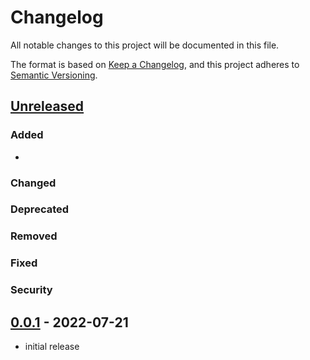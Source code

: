 # Changelog

All notable changes to this project will be documented in this file.

The format is based on [Keep a Changelog],
and this project adheres to [Semantic Versioning].

## [Unreleased]

### Added
- 

### Changed

### Deprecated

### Removed

### Fixed

### Security


## [0.0.1] - 2022-07-21
- initial release

<!-- Links -->
[keep a changelog]: https://keepachangelog.com/en/1.0.0/
[semantic versioning]: https://semver.org/spec/v2.0.0.html

<!-- Versions -->
[unreleased]: https://github.com/jaacko-torus/panda-md/compare/v0.0.1...HEAD
[0.0.1]: https://github.com/jaacko-torus/panda-md/releases/tag/v0.0.1